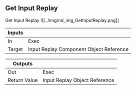 ## Get Input Replay
Get Input Replay
![[../img/nd_img_GetInputReplay.png]]

|Inputs||
|--|--|
| In | Exec |
| Target | Input Replay Component Object Reference |

|Outputs||
|--|--|
| Out | Exec |
| Return Value | Input Replay Object Reference |
